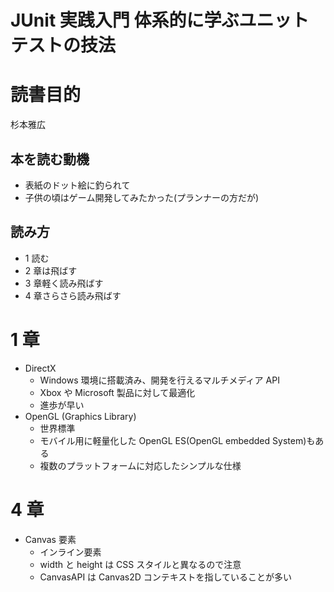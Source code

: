 # JUnit 実践入門 体系的に学ぶユニットテストの技法

# 読書目的

杉本雅広

## 本を読む動機

- 表紙のドット絵に釣られて
- 子供の頃はゲーム開発してみたかった(プランナーの方だが)

## 読み方

- 1 読む
- 2 章は飛ばす
- 3 章軽く読み飛ばす
- 4 章さらさら読み飛ばす

# 1 章

- DirectX
  - Windows 環境に搭載済み、開発を行えるマルチメディア API
  - Xbox や Microsoft 製品に対して最適化
  - 進歩が早い
- OpenGL (Graphics Library)
  - 世界標準
  - モバイル用に軽量化した OpenGL ES(OpenGL embedded System)もある
  - 複数のプラットフォームに対応したシンプルな仕様

# 4 章

- Canvas 要素
  - インライン要素
  - width と height は CSS スタイルと異なるので注意
  - CanvasAPI は Canvas2D コンテキストを指していることが多い
